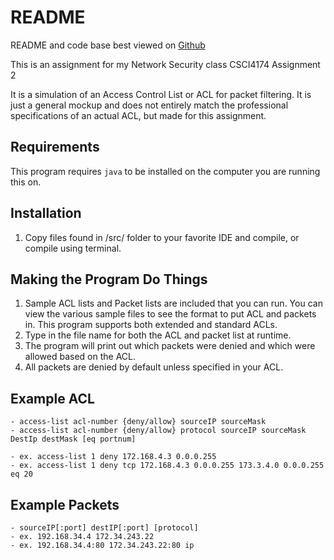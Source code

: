 README
======

README and code base best viewed on [Github](https://github.com/mikenorthorp/ACLSimulation_CSCI4174)


This is an assignment for my Network Security class CSCI4174 Assignment 2

It is a simulation of an Access Control List or ACL for packet filtering. It is just a general mockup and does not entirely match the professional specifications of an actual ACL, but made for this assignment. 

Requirements
------------

This program requires `java` to be installed on the computer you are running this on.

Installation
------------

1. Copy files found in /src/ folder to your favorite IDE and compile, or compile using terminal.

Making the Program Do Things
----------------------------

1. Sample ACL lists and Packet lists are included that you can run. You can view the various sample files to see the format to put ACL and packets in. This program supports both extended and standard ACLs.
2. Type in the file name for both the ACL and packet list at runtime.
3. The program will print out which packets were denied and which were allowed based on the ACL.
4. All packets are denied by default unless specified in your ACL.

Example ACL
-----------

	- access-list acl-number {deny/allow} sourceIP sourceMask
	- access-list acl-number {deny/allow} protocol sourceIP sourceMask DestIp destMask [eq portnum]

	- ex. access-list 1 deny 172.168.4.3 0.0.0.255
	- ex. access-list 1 deny tcp 172.168.4.3 0.0.0.255 173.3.4.0 0.0.0.255 eq 20

Example Packets
---------------

	- sourceIP[:port] destIP[:port] [protocol]
	- ex. 192.168.34.4 172.34.243.22
	- ex. 192.168.34.4:80 172.34.243.22:80 ip





